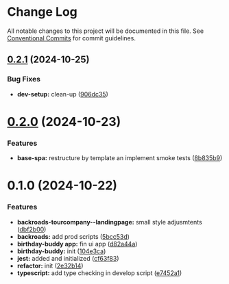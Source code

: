 # Change Log

All notable changes to this project will be documented in this file.
See [Conventional Commits](https://conventionalcommits.org) for commit guidelines.

## [0.2.1](https://github.com/paulAlexSerban/wbk--mern-playground/compare/@wbk--mern-playground/birthday-buddy-app@0.2.0...@wbk--mern-playground/birthday-buddy-app@0.2.1) (2024-10-25)

### Bug Fixes

-   **dev-setup:** clean-up ([906dc35](https://github.com/paulAlexSerban/wbk--mern-playground/commit/906dc35e2a6205943e831675533549dd6e10d431))

# [0.2.0](https://github.com/paulAlexSerban/wbk--mern-playground/compare/@wbk--mern-playground/birthday-buddy-app@0.1.0...@wbk--mern-playground/birthday-buddy-app@0.2.0) (2024-10-23)

### Features

-   **base-spa:** restructure by template an implement smoke tests ([8b835b9](https://github.com/paulAlexSerban/wbk--mern-playground/commit/8b835b90d43123f507d784b74c75c3462237e00e))

# 0.1.0 (2024-10-22)

### Features

-   **backroads-tourcompany--landingpage:** small style adjusmtents ([dbf2b00](https://github.com/paulAlexSerban/wbk--mern-playground/commit/dbf2b00db69058a0f8e4b3ab6c3909cf20e45bdb))
-   **backroads:** add prod scripts ([5bcc53d](https://github.com/paulAlexSerban/wbk--mern-playground/commit/5bcc53d172675cb2dc116d5a55b1eb93b069139a))
-   **birthday-buddy app:** fin ui app ([d82a44a](https://github.com/paulAlexSerban/wbk--mern-playground/commit/d82a44ac40adfb385932fbab01b95e050f835d13))
-   **birthday-buddy:** init ([104e3ca](https://github.com/paulAlexSerban/wbk--mern-playground/commit/104e3ca43b2d83c3635be1fb05b645c2f94d4a6f))
-   **jest:** added and initialized ([cf63f83](https://github.com/paulAlexSerban/wbk--mern-playground/commit/cf63f838e1137207013fb01cfabdda09803345c9))
-   **refactor:** init ([2e32b14](https://github.com/paulAlexSerban/wbk--mern-playground/commit/2e32b141a3c8f76c6ce7c8cfd6afab5ffa933f32))
-   **typescript:** add type checking in develop script ([e7452a1](https://github.com/paulAlexSerban/wbk--mern-playground/commit/e7452a155aed4eb698b2993513f2d76ddeb865b4))
